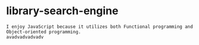 # library-search-engine
    I enjoy JavaScript because it utilizes both Functional programming and Object-oriented programming.
    avadvadvadvadv